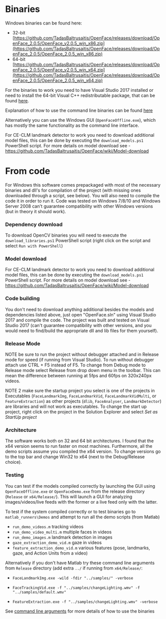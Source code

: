 # Binaries

Windows binaries can be found here:
- 32-bit [https://github.com/TadasBaltrusaitis/OpenFace/releases/download/OpenFace_2.0.5/OpenFace_v2.0.5_win_x86.zip](https://github.com/TadasBaltrusaitis/OpenFace/releases/download/OpenFace_2.0.5/OpenFace_2.0.5_win_x86.zip)
- 64-bit [https://github.com/TadasBaltrusaitis/OpenFace/releases/download/OpenFace_2.0.5/OpenFace_v2.0.5_win_x64.zip](https://github.com/TadasBaltrusaitis/OpenFace/releases/download/OpenFace_2.0.5/OpenFace_2.0.5_win_x64.zip)

For the binaries to work you need to have Visual Studio 2017 installed or need to install the 64-bit Visual C++ redistributable package, that can be found [here](https://aka.ms/vs/16/release/vc_redist.x64.exe).

Explanation of how to use the command line binaries can be found [here](https://github.com/TadasBaltrusaitis/OpenFace/wiki/Command-line-arguments)

Alternatively you can use the Windows GUI (`OpenFaceOffline.exe`), which has mostly the same functionality as the command line interface.

For CE-CLM landmark detector to work you need to download additional model files, this can be done by executing the `download_models.ps1` PowerShell script. For more details on model download see - https://github.com/TadasBaltrusaitis/OpenFace/wiki/Model-download

# From code
For Windows this software comes prepackaged with most of the necessary binaries and dll's for compilation of the project (with missing ones downloaded through a script, see below). You will also need to compile the code it in order to run it. Code was tested on Windows 7/8/10 and Windows Server 2008 can't guarantee compatibility with other Windows versions (but in theory it should work). 

### Dependency download

To download OpenCV binaries you will need to execute the `download_libraries.ps1` PowerShell script (right click on the script and select `Run with PowerShell`)

### Model download

For CE-CLM landmark detector to work you need to download additional model files, this can be done by executing the `download_models.ps1` PowerShell script. For more details on model download see - https://github.com/TadasBaltrusaitis/OpenFace/wiki/Model-download

### Code building

You don't need to download anything additional besides the models and dependencies listed above, just open "OpenFace.sln" using Visual Studio 2017 and compile the code. The project was built and tested on Visual Studio 2017 (can't guarantee compatibility with other versions, and you would need to find/build the appropriate dll and lib files for them yourself).

### Release Mode

NOTE be sure to run the project without debugger attached and in Release mode for speed (if running from Visual Studio). To run without debugger attach use CTRL + F5 instead of F5. To change from Debug mode to Release mode select Release from drop down menu in the toolbar. This can mean the difference between running at 5fps and 60fps on 320x240px videos. 

NOTE 2 make sure the startup project you select is one of the projects in Executables (`FaceLandmarkImg`, `FaceLandmarkVid`, `FaceLandmarkVidMulti`, or `FeatureExtraction`) as other projects (`dlib`, `FaceAnalyser`, `LandmarkDetector`) are libraries and will not work as executables. To change the start up project, right click on the project in the Solution Explorer and select *Set as StartUp project*

### Architecture

The software works both on 32 and 64 bit architectures. I  found that the x64 version seems to run faster on most machines. Furthermore, all the demo scripts assume you compiled the x64 version. To change versions go to the top bar and change Win32 to x64 (next to the Debug/Release choice).

### Testing

You can test if the models compiled correctly by launching the GUI using `OpenFaceOffline.exe` or `OpenFaceDemo.exe` from the release directory (`Release` or `x64/Release/`). This will launch a GUI for analyzing images/videos/live feeds with the former or a live feed only with the latter.

To test if the system compiled correctly or to test binaries go to `matlab_runners\Demos` and attempt to run all the demo scripts (from Matlab)
  - `run_demo_videos.m` tracking videos
  - `run_demo_video_multi.m` multiple faces in videos
  - `run_demo_images.m` landmark detection in images
  - `gaze_extraction_demo_vid.m` gaze in videos
  - `feature_extraction_demo_vid.m` various features (pose, landmarks, gaze, and Action Units from a video)

Alternatively if you don't have Matlab try these command line arguments from `Release` directory (add extra `../` if running from `x64/Release/`:

- `FaceLandmarkImg.exe -wild -fdir "../samples/" -verbose`

- `FaceTrackingVid.exe -f "../samples/changeLighting.wmv" -f "../samples/default.wmv"`

- `FeatureExtraction.exe -f "../samples/changeLighting.wmv" -verbose`

See [command line arguments](https://github.com/TadasBaltrusaitis/OpenFace/wiki/Command-line-arguments) for more details of how to use the binaries